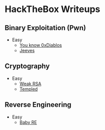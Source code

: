 # HackTheBox Writeups
## Binary Exploitation (Pwn)
* Easy
  * [You know 0xDiablos](https://johnryanlambert.github.io/writeups/hackthebox/pwn/0xDiablos/0xDiablos.html)
  * [Jeeves](./hackthebox/pwn/jeeves.md)
## Cryptography
* Easy
  * [Weak RSA](https://johnryanlambert.github.io/writeups/hackthebox/cryptography/weak_rsa/weak_rsa.html)
  * [Templed](https://johnryanlambert.github.io/writeups/hackthebox/cryptography/Templed/Templed.html)
## Reverse Engineering
* Easy
  * [Baby RE](https://johnryanlambert.github.io/writeups/hackthebox/reversing/BabyRE/BabyRE.html)

